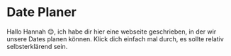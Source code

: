 # Date Planer

Hallo Hannah 😊,
ich habe dir hier eine webseite geschrieben, in der wir unsere Dates planen können. Klick dich einfach mal durch, es sollte relativ selbsterklärend sein.

